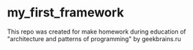 # my_first_framework
This repo was created for make homework during education of "architecture and patterns of programming" by geekbrains.ru
